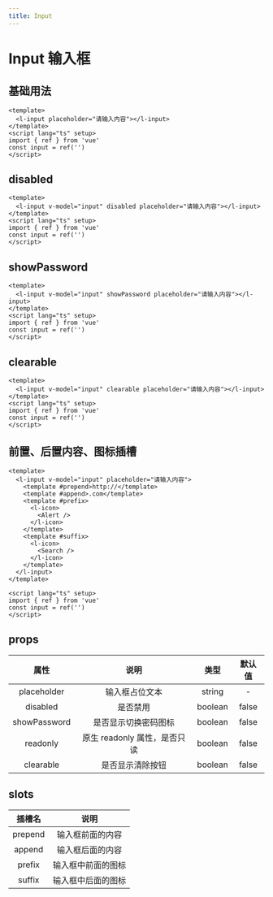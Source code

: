 ```yaml
---
title: Input
---
```

# Input 输入框

## 基础用法
<l-input v-model="input" placeholder="请输入内容"></l-input>

```vue
<template>
  <l-input placeholder="请输入内容"></l-input>
</template>
<script lang="ts" setup>
import { ref } from 'vue'
const input = ref('')
</script>
```

## disabled
<l-input v-model="input" disabled placeholder="请输入内容"></l-input>
```vue
<template>
  <l-input v-model="input" disabled placeholder="请输入内容"></l-input>
</template>
<script lang="ts" setup>
import { ref } from 'vue'
const input = ref('')
</script>
```

## showPassword
<l-input v-model="input" showPassword placeholder="请输入内容"></l-input>
```vue
<template>
  <l-input v-model="input" showPassword placeholder="请输入内容"></l-input>
</template>
<script lang="ts" setup>
import { ref } from 'vue'
const input = ref('')
</script>
```

## clearable
<l-input v-model="input" clearable placeholder="请输入内容"></l-input>
```vue
<template>
  <l-input v-model="input" clearable placeholder="请输入内容"></l-input>
</template>
<script lang="ts" setup>
import { ref } from 'vue'
const input = ref('')
</script>
```

## 前置、后置内容、图标插槽
<l-input v-model="input" placeholder="请输入内容">
  <template #prepend>http://</template>
  <template #append>.com</template>
  <template #prefix>
    <l-icon>
      <Alert />
    </l-icon>
  </template> 
  <template #suffix>
    <l-icon>
      <Search />
    </l-icon>
  </template>
</l-input>

```vue
<template>
  <l-input v-model="input" placeholder="请输入内容">
    <template #prepend>http://</template>
    <template #append>.com</template>
    <template #prefix>
      <l-icon>
        <Alert />
      </l-icon>
    </template> 
    <template #suffix>
      <l-icon>
        <Search />
      </l-icon>
    </template>
  </l-input>
</template>

<script lang="ts" setup>
import { ref } from 'vue'
const input = ref('')
</script>
```

## props
| 属性      | 说明  | 类型  | 默认值   |
|:----------------:|:-------:|:-------:|:-------:|
| placeholder | 输入框占位文本 | string | - |
| disabled | 是否禁用 | boolean | false |
| showPassword | 是否显示切换密码图标	| boolean  | false |
| readonly | 原生  readonly 属性，是否只读 | boolean | false |
| clearable | 是否显示清除按钮 | boolean | false |
## slots
| 插槽名      | 说明  | 
|:----------------:|:-------:|
| prepend | 输入框前面的内容 | 
| append | 输入框后面的内容 | 
| prefix | 输入框中前面的图标 | 
| suffix | 输入框中后面的图标 | 

<script lang="ts" setup>
import { Search, Alert } from '@vicons/ionicons5'
import { ref } from 'vue'
const input = ref('')

</script>